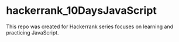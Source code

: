 # hackerrank_10DaysJavaScript
This repo was created for Hackerrank series focuses on learning and practicing JavaScript. 
